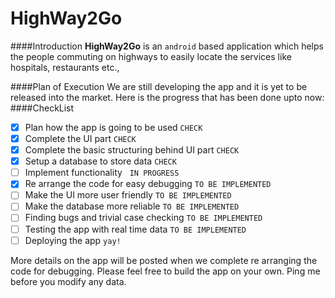 # HighWay2Go

####Introduction
**HighWay2Go** is an `android` based application which helps the people commuting on highways to easily locate the services like hospitals, restaurants etc.,

####Plan of Execution
We are still developing the app and it is yet to be released into the market.
Here is the progress that has been done upto now:
####CheckList
- [x] Plan how the app is going to be used                  ` CHECK `
- [x] Complete the UI part                                   ` CHECK `
- [x] Complete the basic structuring behind UI part          ` CHECK `
- [x] Setup a database to store data                         ` CHECK ` 
- [ ] Implement functionality                                ` IN PROGRESS `
- [x] Re arrange the code for easy debugging  ` TO BE IMPLEMENTED `
- [ ] Make the UI more user friendly  ` TO BE IMPLEMENTED `
- [ ] Make the database more reliable  ` TO BE IMPLEMENTED `
- [ ] Finding bugs and trivial case checking  ` TO BE IMPLEMENTED `
- [ ] Testing the app with real time data  ` TO BE IMPLEMENTED `
- [ ] Deploying the app  `yay!`

More details on the app will be posted when we complete re arranging the code for debugging.
Please feel free to build the app on your own. Ping me before you modify any data.
